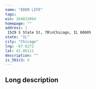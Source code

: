 ```yaml
---
name: "EDEN LIFE"
tags:
ein: 264833064
homepage: ""
address: |
 1529 S State St, 7B\nChicago, IL 60605
state: "IL"
city: "Chicago"
lng: -87.6272
lat: 41.86111
description: ""
is_501c3: X
---
```


## Long description


